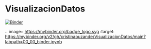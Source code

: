 # VisualizacionDatos
[![Binder](https://mybinder.org/badge_logo.svg)](https://mybinder.org/v2/gh/cristinaouzande/VisualizacionDatos/main?labpath=00_00_binder.ipynb)

.. image:: https://mybinder.org/badge_logo.svg
 :target: https://mybinder.org/v2/gh/cristinaouzande/VisualizacionDatos/main?labpath=00_00_binder.ipynb
